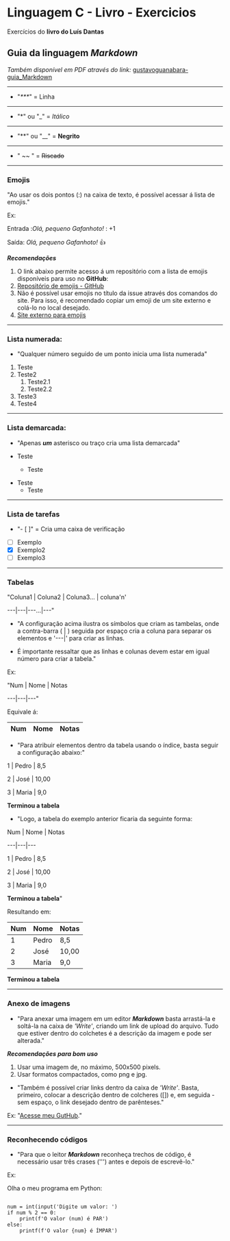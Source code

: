 # Linguagem C - Livro - Exercicios
 Exercícios do **livro do Luís Dantas**
 
## Guia da linguagem _Markdown_
_Também disponível em PDF através do link:_ [gustavoguanabara-guia_Markdown](https://github.com/gustavoguanabara/git-github/blob/master/manuais-PDF/guia-markdown.pdf)
   ***
* "_***_" = Linha
***
* "*" ou "_" = *Itálico*
***
* "**" ou "__" = **Negrito**
***
* " ~~ " = ~~Riscado~~
***
### Emojis
"Ao usar os dois pontos (:) na caixa de texto, é possível acessar á lista de emojis."

Ex:

Entrada :_Olá, pequeno Gafanhoto!_ : +1

Saída: _Olá, pequeno Gafanhoto!_ 👍


***_Recomendações_***
1. O link abaixo permite acesso á um repositório com a lista de emojis disponíveis para uso no **GitHub**:
2. [Repositório de emojis - GitHub](https://github.com/ikatyang/emoji-cheat-sheet)
3. Não é possível usar emojis no título da issue através dos comandos do site. Para isso, é recomendado copiar um emoji de um site externo e colá-lo no local desejado.
4. [Site externo para emojis](https://emojipedia.org/)
***
### Lista numerada:

* "Qualquer número seguido de um ponto inicia uma lista numerada"

1. Teste
2. Teste2
   1. Teste2.1
   2. Teste2.2
9. Teste3
10. Teste4

***
### Lista demarcada:

* "Apenas **_um_** asterisco ou traço cria uma lista demarcada"

* Teste
   * Teste
- Teste
   - Teste
***
### Lista de tarefas

* "- [ ]" = Cria uma caixa de verificação

- [ ] Exemplo
- [X] Exemplo2
- [ ] Exemplo3
***
### Tabelas

"Coluna1 | Coluna2 | Coluna3... | coluna'n'

---|---|---...|---"

* "A configuração acima ilustra os símbolos que criam as tambelas, onde a contra-barra ( | ) seguida por espaço cria a coluna para separar os elementos e '---|' para criar as linhas.

* É importante ressaltar que as linhas e colunas devem estar em igual número para criar a tabela."

Ex:

"Num | Nome | Notas

---|---|---"

Equivale á:

Num | Nome | Notas
---|---|---

* "Para atribuir elementos dentro da tabela usando o índice, basta seguir a configuração abaixo:"

1 | Pedro | 8,5

2 | José | 10,00

3 | Maria | 9,0

**Terminou a tabela**

* "Logo, a tabela do exemplo anterior ficaria da seguinte forma:

Num | Nome | Notas

---|---|---


1 | Pedro | 8,5

2 | José | 10,00

3 | Maria | 9,0

**Terminou a tabela**"

Resultando em:

Num | Nome | Notas
---|---|---
1 | Pedro | 8,5
2 | José | 10,00
3 | Maria | 9,0

**Terminou a tabela**
***
### Anexo de imagens

* "Para anexar uma imagem em um editor **_Markdown_** basta arrastá-la e soltá-la na caixa de _'Write'_, criando um link de upload do arquivo.
Tudo que estiver dentro do colchetes é a descrição da imagem e pode ser alterada."

***_Recomendações para bom uso_***
1. Usar uma imagem de, no máximo, 500x500 pixels.
2. Usar formatos compactados, como png e jpg.

* "Também é possível criar links dentro da caixa de _'Write'_. Basta, primeiro, colocar a descrição dentro de colcheres ([]) e, em seguida - sem espaço, o link desejado dentro de parênteses."

Ex:
"[Acesse meu GutHub](https://github.com/Pedrohamoura-Git)."
***
### Reconhecendo códigos

* "Para que o leitor **_Markdown_** reconheça trechos de código, é necessário usar três crases (''') antes e depois de escrevê-lo."

 Ex: 
 
Olha o meu programa em Python:


```

num = int(input('Digite um valor: ')
if num % 2 == 0:
    print(f'O valor (num) é PAR') 
else:
    printf(f'O valor {num} é ÍMPAR')

```
